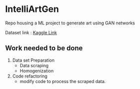 # IntelliArtGen

Repo housing a ML project to generate art using GAN networks

Dataset link : [Kaggle Link](https://www.kaggle.com/datasets/thedownhill/art-images-drawings-painting-sculpture-engraving/data)

## Work needed to be done

1. Data set Preparation
   - Data scraping
   - Homogenization
2. Code refactoring
   - modify code to process the scraped data.

